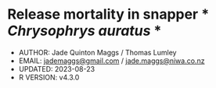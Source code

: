 # Release mortality in snapper * *Chrysophrys auratus* *

- AUTHOR:       Jade Quinton Maggs / Thomas Lumley
- EMAIL:        jademaggs@gmail.com / jade.maggs@niwa.co.nz
- UPDATED:      2023-08-23
- R VERSION:    v4.3.0
